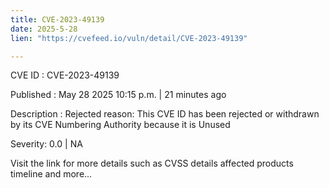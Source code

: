 ```yaml
---
title: CVE-2023-49139
date: 2025-5-28
lien: "https://cvefeed.io/vuln/detail/CVE-2023-49139"

---
```


CVE ID : CVE-2023-49139

Published :  May 28
2025
10:15 p.m. | 21 minutes ago

Description : Rejected reason: This CVE ID has been rejected or withdrawn by its CVE Numbering Authority because it is Unused

Severity: 0.0 | NA

Visit the link for more details
such as CVSS details
affected products
timeline
and more...
